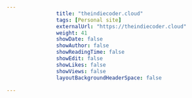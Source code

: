 ---
                title: "theindiecoder.cloud"
                tags: [Personal site]
                externalUrl: "https://theindiecoder.cloud"
                weight: 41
                showDate: false
                showAuthor: false
                showReadingTime: false
                showEdit: false
                showLikes: false
                showViews: false
                layoutBackgroundHeaderSpace: false
                ---
